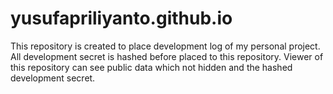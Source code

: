 # yusufapriliyanto.github.io
This repository is created to place development log of my personal project. All development secret is hashed before placed to this repository. Viewer of this repository can see public data which not hidden and the hashed development secret.

